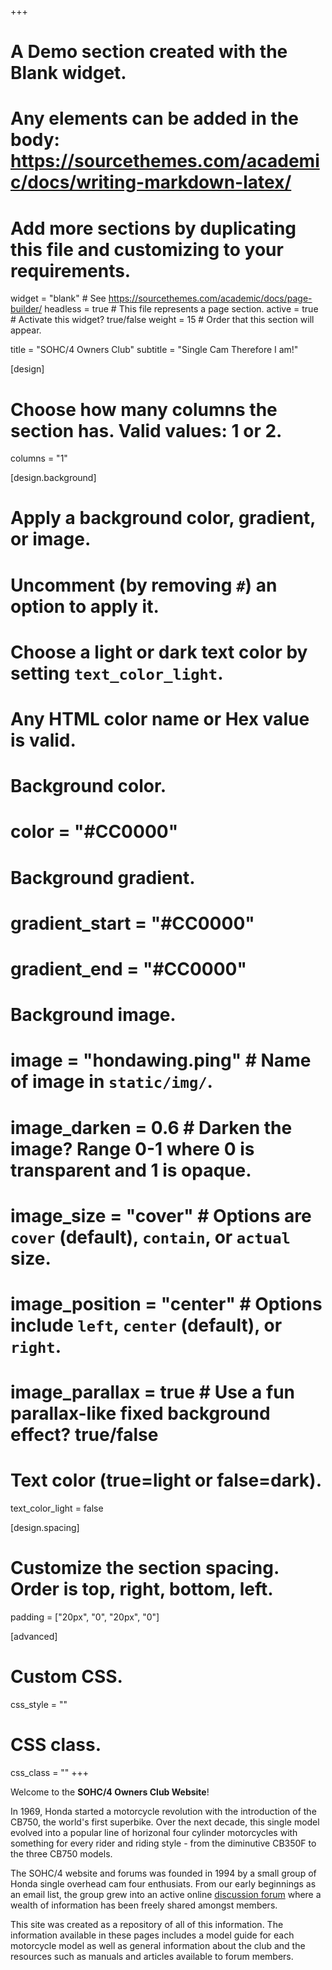 +++
# A Demo section created with the Blank widget.
# Any elements can be added in the body: https://sourcethemes.com/academic/docs/writing-markdown-latex/
# Add more sections by duplicating this file and customizing to your requirements.

widget = "blank"  # See https://sourcethemes.com/academic/docs/page-builder/
headless = true  # This file represents a page section.
active = true  # Activate this widget? true/false
weight = 15  # Order that this section will appear.

title = "SOHC/4 Owners Club"
subtitle = "Single Cam Therefore I am!"

[design]
  # Choose how many columns the section has. Valid values: 1 or 2.
  columns = "1"

[design.background]
  # Apply a background color, gradient, or image.
  #   Uncomment (by removing `#`) an option to apply it.
  #   Choose a light or dark text color by setting `text_color_light`.
  #   Any HTML color name or Hex value is valid.

  # Background color.
  # color = "#CC0000"
  
  # Background gradient.
  # gradient_start = "#CC0000"
  # gradient_end = "#CC0000"
  
  # Background image.
  # image = "hondawing.ping"  # Name of image in `static/img/`.
  # image_darken = 0.6  # Darken the image? Range 0-1 where 0 is transparent and 1 is opaque.
  # image_size = "cover"  #  Options are `cover` (default), `contain`, or `actual` size.
  # image_position = "center"  # Options include `left`, `center` (default), or `right`.
  # image_parallax = true  # Use a fun parallax-like fixed background effect? true/false
  
  # Text color (true=light or false=dark).
  text_color_light = false

[design.spacing]
  # Customize the section spacing. Order is top, right, bottom, left.
  padding = ["20px", "0", "20px", "0"]

[advanced]
 # Custom CSS. 
 css_style = ""
 
 # CSS class.
 css_class = ""
+++

Welcome to the **SOHC/4 Owners Club Website**!

In 1969, Honda started a motorcycle revolution with the introduction of the CB750, the world's first superbike.  Over the next decade, this single model evolved into a popular line of horizonal four cylinder motorcycles with something for every rider and riding style - from the diminutive CB350F to the three CB750 models.

The SOHC/4 website and forums was founded in 1994 by a small group of Honda single overhead cam four enthusiats.  From our early beginnings as an email list, the group grew into an active online [discussion forum](http://forums.sohc4.net) where a wealth of information has been freely shared amongst members.

This site was created as a repository of all of this information.  The information available in these pages includes a model guide for each motorcycle model as well as general information about the club and the resources such as manuals and articles available to forum members.